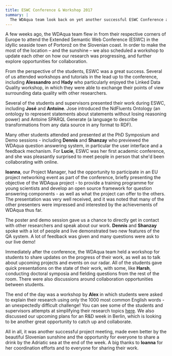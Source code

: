 ```yaml
---
title: ESWC Conference & Workshop 2017
summary: |
  The WDAqua team look back on yet another successful ESWC Conference as well as our team workshop in Portorož, Slovenia.
---
```


A few weeks ago, the WDAqua team flew in from their respective corners of Europe to attend the Extended Semantic Web Conference (ESWC) in the idyllic seaside town of Portorož on the Slovenian coast. In order to make the most of the location – and the sunshine – we also scheduled a workshop to update each other on how our research was progressing, and further explore opportunities for collaboration.

From the perspective of the students, ESWC was a great success. Several of us attended workshops and tutorials in the lead up to the conference, including <b>Alessandro</b> and <b>Hady</b> who particularly enjoyed the Linked Data Quality workshop, in which they were able to exchange their points of view surrounding data quality with other researchers. 

Several of the students and supervisors presented their work during ESWC, including <b>José</b> and <b>Antoine</b>. Jose introduced the NdFluents Ontology (an ontology to represent statements about statements without losing reasoning power) and Antoine SPARQL Generate (a language to describe transformations from any data source in any format to RDF).

Many other students attended and presented at the PhD Symposium and Demo sessions - including <b>Dennis</b> and <b>Shanzay</b> who previewed the WDAqua question answering system, in particular the user interface and a feedback mechanism. For <b>Lucie</b>, ESWC was her first academic conference, and she was pleasantly surprised to meet people in person that she'd been collaborating with online. 

<b>Ioanna</b>, our Project Manager, had the opportunity to participate in an EU project networking event as part of the conference, briefly presenting the objective of the WDAqua project - to provide a training programme for young scientists and develop an open source framework for question answering components - as well as what the project can offer to the others. The presentation was very well received, and it was noted that many of the other presenters were impressed and interested by the achievements of WDAqua thus far.

The poster and demo session gave us a chance to directly get in contact with other researchers and speak about our work. <b>Dennis</b> and <b>Shanzay</b> spoke with a lot of people and live demonstrated two new features of the QA system. A lot of feedback was given and many questions were ask to our live demo!

Immediately after the conference, the WDAqua team held a workshop for students to share updates on the progress of their work, as well as to talk about upcoming projects and events on our radar. All of the students gave quick presentations on the state of their work, with some, like <b>Harsh</b>, conducting doctoral symposia and fielding questions from the rest of the room. There were also discussions around collaboration opportunities between students.

The end of the day was a workshop by <b>Alex</b> in which students were asked to explain their research using only the 1000 most common English words - an unexpectedly difficult challenge! You can see some of the students and supervisors attempts at simplifying their research topics [here](https://docs.google.com/document/d/1MFXM0GQnYyZGTx6UpyAxw2sP_1IZsxBmB-ddfisKYZ8/edit). We also discussed our upcoming plans for an R&D week in Berlin, which is looking to be another great opportunity to catch up and collaborate.

All in all, it was another successful project meeting, made even better by the beautiful Slovenian sunshine and the opportunity for everyone to share a drink by the Adriatic sea at the end of the week. A big thanks to <b>Ioanna</b> for her coordination efforts and to everyone for sharing their work. 
